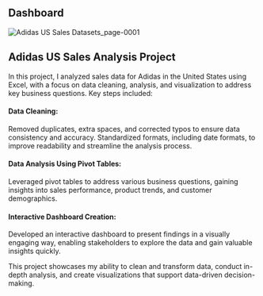 ## Dashboard 


![Adidas US Sales Datasets_page-0001](https://github.com/user-attachments/assets/ba5bf758-98f2-4d10-9e9d-62ac0525f789)

## Adidas US Sales Analysis Project

In this project, I analyzed sales data for Adidas in the United States using Excel, with a focus on data cleaning, analysis, and visualization to address key business questions. Key steps included:

#### Data Cleaning:

Removed duplicates, extra spaces, and corrected typos to ensure data consistency and accuracy.
Standardized formats, including date formats, to improve readability and streamline the analysis process.

#### Data Analysis Using Pivot Tables:

Leveraged pivot tables to address various business questions, gaining insights into sales performance, product trends, and customer demographics.

#### Interactive Dashboard Creation:

Developed an interactive dashboard to present findings in a visually engaging way, enabling stakeholders to explore the data and gain valuable insights quickly.

This project showcases my ability to clean and transform data, conduct in-depth analysis, and create visualizations that support data-driven decision-making.

